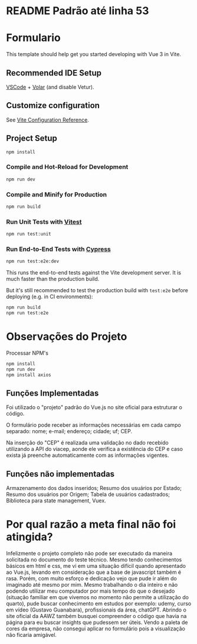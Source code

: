 # README Padrão até linha 53
# Formulario

This template should help get you started developing with Vue 3 in Vite.

## Recommended IDE Setup

[VSCode](https://code.visualstudio.com/) + [Volar](https://marketplace.visualstudio.com/items?itemName=Vue.volar) (and disable Vetur).

## Customize configuration

See [Vite Configuration Reference](https://vitejs.dev/config/).

## Project Setup

```sh
npm install
```

### Compile and Hot-Reload for Development

```sh
npm run dev
```

### Compile and Minify for Production

```sh
npm run build
```

### Run Unit Tests with [Vitest](https://vitest.dev/)

```sh
npm run test:unit
```

### Run End-to-End Tests with [Cypress](https://www.cypress.io/)

```sh
npm run test:e2e:dev
```

This runs the end-to-end tests against the Vite development server.
It is much faster than the production build.

But it's still recommended to test the production build with `test:e2e` before deploying (e.g. in CI environments):

```sh
npm run build
npm run test:e2e
```

# Observações do Projeto

Processar NPM's
```sh
npm install
npm run dev
npm install axios
```

## Funções Implementadas

Foi utilizado o "projeto" padrão do Vue.js no site oficial para estruturar o código.

O formulário pode receber as informações necessárias em cada campo separado: nome; e-mail; endereço; cidade; uf; CEP.

Na inserção do "CEP" é realizada uma validação no dado recebido utilizando a API do viacep, aonde ele verifica a existência do CEP e caso exista já preenche automaticamente com as informações vigentes.

## Funções não implementadas

Armazenamento dos dados inseridos;
Resumo dos usuários por Estado;
Resumo dos usuários por Origem;
Tabela de usuários cadastrados;
Biblioteca para state management, Vuex.

# Por qual razão a meta final não foi atingida?

Infelizmente o projeto completo não pode ser executado da maneira solicitada no documento do teste técnico.
Mesmo tendo conhecimentos básicos em html e css, me vi em uma situação difícil quando apresentado ao Vue.js, levando em consideração que a base de javascript também é rasa. 
Porém, com muito esforço e dedicação vejo que pude ir além do imaginado até mesmo por mim. Mesmo trabalhando o dia inteiro e não podendo utilizar meu computador por mais tempo do que o desejado (situação familiar em que vivemos no momento não permite a utilização do quarto), pude buscar conhecimento em estudos por exemplo: udemy, curso em vídeo (Gustavo Guanabara), profissionais da área, chatGPT.
Abrindo o site oficial da AAWZ também busquei compreender o código que havia na página para eu buscar insights que pudessem ser úteis. Vendo a paleta de cores da empresa, não consegui aplicar no formulário pois a visualização não ficaria amigável.